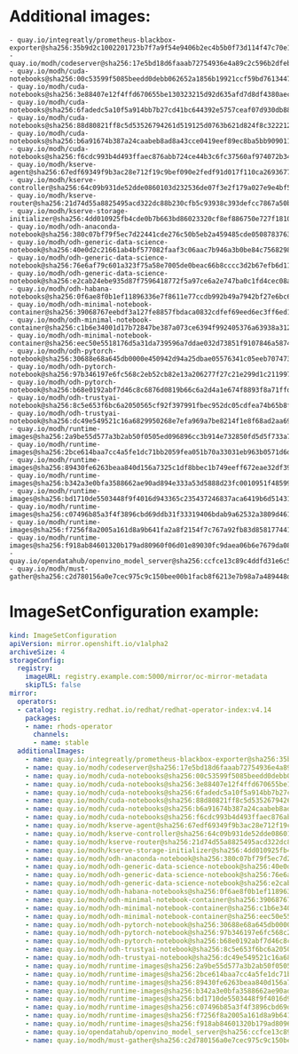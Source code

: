 # Additional images:
    - quay.io/integreatly/prometheus-blackbox-exporter@sha256:35b9d2c1002201723b7f7a9f54e9406b2ec4b5b0f73d114f47c70e15956103b5
    - quay.io/modh/codeserver@sha256:17e5bd18d6faaab72754936e4a89c2c596b2dfeb4be0aac6890b6f6145a13d6c
    - quay.io/modh/cuda-notebooks@sha256:00c53599f5085beedd0debb062652a1856b19921ccf59bd76134471d24c3fa7d
    - quay.io/modh/cuda-notebooks@sha256:3e88407e12f4ffd670655be130323215d92d635afd7d8df4380aecfa582bfb18
    - quay.io/modh/cuda-notebooks@sha256:6fadedc5a10f5a914bb7b27cd41bc644392e5757ceaf07d930db884112054265
    - quay.io/modh/cuda-notebooks@sha256:88d80821ff8c5d53526794261d519125d0763b621d824f8c3222127dab7b6cc8
    - quay.io/modh/cuda-notebooks@sha256:b6a91674b387a24caabeb8ad8a43cce0419eef89ec8ba5bb9090116f1ce63f6c
    - quay.io/modh/cuda-notebooks@sha256:f6cdc993b4d493ffaec876abb724ce44b3c6fc37560af974072b346e45ac1a3b
    - quay.io/modh/kserve-agent@sha256:67edf69349f9b3ac28e712f19c9bef090e2fedf91d017f110ca2693677a8b55d
    - quay.io/modh/kserve-controller@sha256:64c09b931de52dde0860103d232536de07f3e2f179a027e9e4bf51d6c60eaeeb
    - quay.io/modh/kserve-router@sha256:21d74d55a8825495acd322dc88b230cfb5c93938c393defcc7867a50b28995f3
    - quay.io/modh/kserve-storage-initializer@sha256:4dd010925fb4cde0b7b663bd86023320cf8ef886750e727f18107ef7afd0c8a9
    - quay.io/modh/odh-anaconda-notebook@sha256:380c07bf79f5ec7d22441cde276c50b5eb2a459485cde05087837639a566ae3d
    - quay.io/modh/odh-generic-data-science-notebook@sha256:40e0d2c21661ab4bf577082faaf3c06aac7b946a3b0be84c7568298c1bf2304f
    - quay.io/modh/odh-generic-data-science-notebook@sha256:76e6af79c601a323f75a58e7005de0beac66b8cccc3d2b67efb6d11d85f0cfa1
    - quay.io/modh/odh-generic-data-science-notebook@sha256:e2cab24ebe935d87f7596418772f5a97ce6a2e747ba0c1fd4cec08a728e99403
    - quay.io/modh/odh-habana-notebooks@sha256:0f6ae8f0b1ef11896336e7f8611e77ccdb992b49a7942bf27e6bc64d73205d05
    - quay.io/modh/odh-minimal-notebook-container@sha256:39068767eebdf3a127fe8857fbdaca0832cdfef69eed6ec3ff6ed1858029420f
    - quay.io/modh/odh-minimal-notebook-container@sha256:c1b6e34001d17b72847be387a073ce6394f992405376a63938a3128699a9d13b
    - quay.io/modh/odh-minimal-notebook-container@sha256:eec50e5518176d5a31da739596a7ddae032d73851f9107846a587442ebd10a82
    - quay.io/modh/odh-pytorch-notebook@sha256:30688e68a645db0000e450942d94a25dbae05576341c05eeb7074734fb286c8e
    - quay.io/modh/odh-pytorch-notebook@sha256:97b346197e6fc568c2eb52cb82e13a206277f27c21e299d1c211997f140f638b
    - quay.io/modh/odh-pytorch-notebook@sha256:b68e0192abf7d46c8c6876d0819b66c6a2d4a1e674f8893f8a71ffdcba96866c
    - quay.io/modh/odh-trustyai-notebook@sha256:8c5e653f6bc6a2050565cf92f397991fbec952dc05cdfea74b65b8fd3047c9d4
    - quay.io/modh/odh-trustyai-notebook@sha256:dc49e549521c16a6829950268e7efa969a7be8214f1e8f68ad2aa692fad2ec23
    - quay.io/modh/runtime-images@sha256:2a9be55d577a3b2ab50f0505ed096896cc3b914e732850fd5d5f733a79a000b8
    - quay.io/modh/runtime-images@sha256:2bce614baa7cc4a5fe1dc71bb2059fea051b70a33031eb963b0571d6d9f834c2
    - quay.io/modh/runtime-images@sha256:89430fe6263beaa840d156a7325c1df8bbec1b749eeff672eae32df39ead8cc1
    - quay.io/modh/runtime-images@sha256:b342a3e0bfa3588662ae90ad894e333a53d5888d23fc0010951f48599a6f42dd
    - quay.io/modh/runtime-images@sha256:bd1710de5503448f9f4016d943365c235437246837aca6419b6d51431d3bc18b
    - quay.io/modh/runtime-images@sha256:c07496b85a3f4f3896cbd69ddb31f33319406bdab9a62532a3809d461230ba64
    - quay.io/modh/runtime-images@sha256:f7256f8a2005a161d8a9b641fa2a8f2154f7c767a92fb83d858177441cf00b46
    - quay.io/modh/runtime-images@sha256:f918ab84601320b179ad80960f06d01e89030fc9daea06b6e7679da08883c590
    - quay.io/opendatahub/openvino_model_server@sha256:ccfce13c89c4ddfd31e6c56fc35fd46afe10c2d3d3998ab1c2bf14448fdd389f
    - quay.io/modh/must-gather@sha256:c2d780156a0e7cec975c9c150bee00b1facb8f6213e7b98a7a489448d76dfd94


# ImageSetConfiguration example:
```yaml
kind: ImageSetConfiguration
apiVersion: mirror.openshift.io/v1alpha2
archiveSize: 4
storageConfig:
  registry: 
    imageURL: registry.example.com:5000/mirror/oc-mirror-metadata
    skipTLS: false                       
mirror:
  operators:
  - catalog: registry.redhat.io/redhat/redhat-operator-index:v4.14
    packages:
    - name: rhods-operator
      channels:
      - name: stable
  additionalImages:   
    - name: quay.io/integreatly/prometheus-blackbox-exporter@sha256:35b9d2c1002201723b7f7a9f54e9406b2ec4b5b0f73d114f47c70e15956103b5
    - name: quay.io/modh/codeserver@sha256:17e5bd18d6faaab72754936e4a89c2c596b2dfeb4be0aac6890b6f6145a13d6c
    - name: quay.io/modh/cuda-notebooks@sha256:00c53599f5085beedd0debb062652a1856b19921ccf59bd76134471d24c3fa7d
    - name: quay.io/modh/cuda-notebooks@sha256:3e88407e12f4ffd670655be130323215d92d635afd7d8df4380aecfa582bfb18
    - name: quay.io/modh/cuda-notebooks@sha256:6fadedc5a10f5a914bb7b27cd41bc644392e5757ceaf07d930db884112054265
    - name: quay.io/modh/cuda-notebooks@sha256:88d80821ff8c5d53526794261d519125d0763b621d824f8c3222127dab7b6cc8
    - name: quay.io/modh/cuda-notebooks@sha256:b6a91674b387a24caabeb8ad8a43cce0419eef89ec8ba5bb9090116f1ce63f6c
    - name: quay.io/modh/cuda-notebooks@sha256:f6cdc993b4d493ffaec876abb724ce44b3c6fc37560af974072b346e45ac1a3b
    - name: quay.io/modh/kserve-agent@sha256:67edf69349f9b3ac28e712f19c9bef090e2fedf91d017f110ca2693677a8b55d
    - name: quay.io/modh/kserve-controller@sha256:64c09b931de52dde0860103d232536de07f3e2f179a027e9e4bf51d6c60eaeeb
    - name: quay.io/modh/kserve-router@sha256:21d74d55a8825495acd322dc88b230cfb5c93938c393defcc7867a50b28995f3
    - name: quay.io/modh/kserve-storage-initializer@sha256:4dd010925fb4cde0b7b663bd86023320cf8ef886750e727f18107ef7afd0c8a9
    - name: quay.io/modh/odh-anaconda-notebook@sha256:380c07bf79f5ec7d22441cde276c50b5eb2a459485cde05087837639a566ae3d
    - name: quay.io/modh/odh-generic-data-science-notebook@sha256:40e0d2c21661ab4bf577082faaf3c06aac7b946a3b0be84c7568298c1bf2304f
    - name: quay.io/modh/odh-generic-data-science-notebook@sha256:76e6af79c601a323f75a58e7005de0beac66b8cccc3d2b67efb6d11d85f0cfa1
    - name: quay.io/modh/odh-generic-data-science-notebook@sha256:e2cab24ebe935d87f7596418772f5a97ce6a2e747ba0c1fd4cec08a728e99403
    - name: quay.io/modh/odh-habana-notebooks@sha256:0f6ae8f0b1ef11896336e7f8611e77ccdb992b49a7942bf27e6bc64d73205d05
    - name: quay.io/modh/odh-minimal-notebook-container@sha256:39068767eebdf3a127fe8857fbdaca0832cdfef69eed6ec3ff6ed1858029420f
    - name: quay.io/modh/odh-minimal-notebook-container@sha256:c1b6e34001d17b72847be387a073ce6394f992405376a63938a3128699a9d13b
    - name: quay.io/modh/odh-minimal-notebook-container@sha256:eec50e5518176d5a31da739596a7ddae032d73851f9107846a587442ebd10a82
    - name: quay.io/modh/odh-pytorch-notebook@sha256:30688e68a645db0000e450942d94a25dbae05576341c05eeb7074734fb286c8e
    - name: quay.io/modh/odh-pytorch-notebook@sha256:97b346197e6fc568c2eb52cb82e13a206277f27c21e299d1c211997f140f638b
    - name: quay.io/modh/odh-pytorch-notebook@sha256:b68e0192abf7d46c8c6876d0819b66c6a2d4a1e674f8893f8a71ffdcba96866c
    - name: quay.io/modh/odh-trustyai-notebook@sha256:8c5e653f6bc6a2050565cf92f397991fbec952dc05cdfea74b65b8fd3047c9d4
    - name: quay.io/modh/odh-trustyai-notebook@sha256:dc49e549521c16a6829950268e7efa969a7be8214f1e8f68ad2aa692fad2ec23
    - name: quay.io/modh/runtime-images@sha256:2a9be55d577a3b2ab50f0505ed096896cc3b914e732850fd5d5f733a79a000b8
    - name: quay.io/modh/runtime-images@sha256:2bce614baa7cc4a5fe1dc71bb2059fea051b70a33031eb963b0571d6d9f834c2
    - name: quay.io/modh/runtime-images@sha256:89430fe6263beaa840d156a7325c1df8bbec1b749eeff672eae32df39ead8cc1
    - name: quay.io/modh/runtime-images@sha256:b342a3e0bfa3588662ae90ad894e333a53d5888d23fc0010951f48599a6f42dd
    - name: quay.io/modh/runtime-images@sha256:bd1710de5503448f9f4016d943365c235437246837aca6419b6d51431d3bc18b
    - name: quay.io/modh/runtime-images@sha256:c07496b85a3f4f3896cbd69ddb31f33319406bdab9a62532a3809d461230ba64
    - name: quay.io/modh/runtime-images@sha256:f7256f8a2005a161d8a9b641fa2a8f2154f7c767a92fb83d858177441cf00b46
    - name: quay.io/modh/runtime-images@sha256:f918ab84601320b179ad80960f06d01e89030fc9daea06b6e7679da08883c590
    - name: quay.io/opendatahub/openvino_model_server@sha256:ccfce13c89c4ddfd31e6c56fc35fd46afe10c2d3d3998ab1c2bf14448fdd389f
    - name: quay.io/modh/must-gather@sha256:c2d780156a0e7cec975c9c150bee00b1facb8f6213e7b98a7a489448d76dfd94

```
